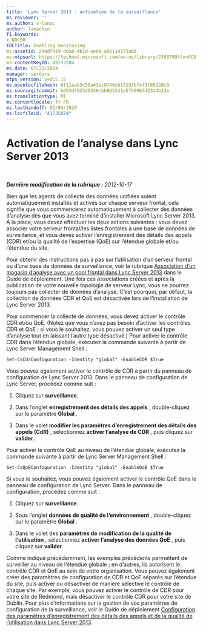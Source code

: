 ```yaml
---
title: 'Lync Server 2013 : activation de la surveillance'
ms.reviewer: ''
ms.author: v-lanac
author: lanachin
f1.keywords:
- NOCSH
TOCTitle: Enabling monitoring
ms:assetid: 244df419-d0a8-4b1d-aedd-a92114172ab6
ms:mtpsurl: https://technet.microsoft.com/en-us/library/JJ687994(v=OCS.15)
ms:contentKeyID: 49733584
ms.date: 07/23/2014
manager: serdars
mtps_version: v=OCS.15
ms.openlocfilehash: 0f11aab3c58a43ac0746cb1f297bf4f3f85d28c0
ms.sourcegitcommit: b693d5923d6240cbb865241a5750963423a4b33e
ms.translationtype: MT
ms.contentlocale: fr-FR
ms.lasthandoff: 02/04/2020
ms.locfileid: "41735824"
---
```

<div data-xmlns="http://www.w3.org/1999/xhtml">

<div class="topic" data-xmlns="http://www.w3.org/1999/xhtml" data-msxsl="urn:schemas-microsoft-com:xslt" data-cs="http://msdn.microsoft.com/en-us/">

<div data-asp="http://msdn2.microsoft.com/asp">

# <a name="enabling-monitoring-in-lync-server-2013"></a>Activation de l’analyse dans Lync Server 2013

</div>

<div id="mainSection">

<div id="mainBody">

<span> </span>

_**Dernière modification de la rubrique :** 2012-10-17_

Bien que les agents de collecte des données unifiées soient automatiquement installés et activés sur chaque serveur frontal, cela signifie que vous commencerez automatiquement à collecter des données d’analyse dès que vous avez terminé d’installer Microsoft Lync Server 2013. À la place, vous devez effectuer les deux actions suivantes : vous devez associer votre serveur frontal/les listes frontales à une base de données de surveillance, et vous devez activer l’enregistrement des détails des appels (CDR) et/ou la qualité de l’expertise (QoE) sur l’étendue globale et/ou l’étendue du site.

Pour obtenir des instructions pas à pas sur l’utilisation d’un serveur frontal ou d’une base de données de surveillance, voir la rubrique [Association d’un magasin d’analyse avec un pool frontal dans Lync Server 2013](lync-server-2013-associating-a-monitoring-store-with-a-front-end-pool.md) dans le Guide de déploiement. Une fois ces associations créées et après la publication de votre nouvelle topologie de serveur Lync, vous ne pourrez toujours pas collecter de données d’analyse. C’est pourquoi, par défaut, la collection de données CDR et QoE est désactivée lors de l’installation de Lync Server 2013.

Pour commencer la collecte de données, vous devez activer le contrôle CDR et/ou QoE. (Notez que vous n’avez pas besoin d’activer les contrôles CDR et QoE ; si vous le souhaitez, vous pouvez activer un seul type d’analyse tout en laissant l’autre type désactivé.) Pour activer le contrôle CDR dans l’étendue globale, exécutez la commande suivante à partir de Lync Server Management Shell :

    Set-CsCdrConfiguration -Identity "global" -EnableCDR $True

Vous pouvez également activer le contrôle de CDR à partir du panneau de configuration de Lync Server 2013. Dans le panneau de configuration de Lync Server, procédez comme suit :

1.  Cliquez sur **surveillance**.

2.  Dans l’onglet **enregistrement des détails des appels** , double-cliquez sur le paramètre **Global** .

3.  Dans le volet **modifier les paramètres d’enregistrement des détails des appels (CdR)** , sélectionnez **activer l’analyse de CDR** , puis cliquez sur **valider**.

Pour activer le contrôle QoE au niveau de l’étendue globale, exécutez la commande suivante à partir de Lync Server Management Shell :

    Set-CsQoEConfiguration -Identity "global" -EnableQoE $True

Si vous le souhaitez, vous pouvez également activer le contrôle QoE dans le panneau de configuration de Lync Server. Dans le panneau de configuration, procédez comme suit :

1.  Cliquez sur **surveillance**.

2.  Sous l’onglet **données de qualité de l’environnement** , double-cliquez sur le paramètre **Global** .

3.  Dans le volet des **paramètres de modification de la qualité de l’utilisation** , sélectionnez **activer l’analyse des données QoE** , puis cliquez sur **valider**.

Comme indiqué précédemment, les exemples précédents permettent de surveiller au niveau de l’étendue globale ; en d’autres, ils autorisent le contrôle CDR et QoE au sein de votre organisation. Vous pouvez également créer des paramètres de configuration de CDR et QoE séparés sur l’étendue du site, puis activer ou désactiver de manière sélective le contrôle de chaque site. Par exemple, vous pouvez activer le contrôle de CDR pour votre site de Redmond, mais désactiver le contrôle CDR pour votre site de Dublin. Pour plus d’informations sur la gestion de vos paramètres de configuration de la surveillance, voir le Guide de déploiement [Configuration des paramètres d’enregistrement des détails des appels et de la qualité de l’utilisation dans Lync Server 2013](lync-server-2013-configuring-call-detail-recording-and-quality-of-experience-settings.md).

</div>

<span> </span>

</div>

</div>

</div>


